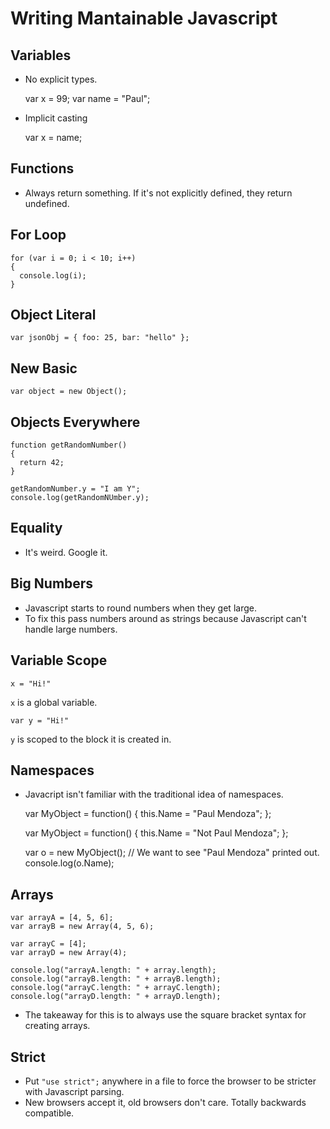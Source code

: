 # Writing Mantainable Javascript

## Variables

* No explicit types.

    var x = 99;
    var name = "Paul";

* Implicit casting

    var x = name;

## Functions

* Always return something. If it's not explicitly defined, they return
  undefined.

## For Loop

    for (var i = 0; i < 10; i++)
    {
      console.log(i);
    }

## Object Literal

    var jsonObj = { foo: 25, bar: "hello" };

## New Basic

    var object = new Object();

## Objects Everywhere

    function getRandomNumber()
    {
      return 42;
    }
    
    getRandomNumber.y = "I am Y";
    console.log(getRandomNUmber.y);

## Equality

* It's weird. Google it.

## Big Numbers

* Javascript starts to round numbers when they get large.
* To fix this pass numbers around as strings because Javascript can't handle
  large numbers.

## Variable Scope

    x = "Hi!"

`x` is a global variable.

    var y = "Hi!"

`y` is scoped to the block it is created in.


## Namespaces

* Javacript isn't familiar with the traditional idea of namespaces.

    var MyObject = function() {
      this.Name = "Paul Mendoza";
    };

    var MyObject = function() {
      this.Name = "Not Paul Mendoza";
    };

    var o = new MyObject();
    // We want to see "Paul Mendoza" printed out.
    console.log(o.Name);

## Arrays

    var arrayA = [4, 5, 6];
    var arrayB = new Array(4, 5, 6);

    var arrayC = [4];
    var arrayD = new Array(4);

    console.log("arrayA.length: " + array.length);
    console.log("arrayB.length: " + arrayB.length);
    console.log("arrayC.length: " + arrayC.length);
    console.log("arrayD.length: " + arrayD.length);

* The takeaway for this is to always use the square bracket syntax for
  creating arrays.

## Strict

* Put `"use strict";` anywhere in a file to force the browser to be stricter
  with Javascript parsing.
* New browsers accept it, old browsers don't care. Totally backwards
  compatible.

